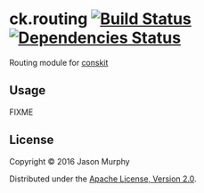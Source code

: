 # ck.routing [![Build Status](https://travis-ci.org/conskit/ck.routing.svg?branch=master)](https://travis-ci.org/conskit/ck.routing) [![Dependencies Status](https://jarkeeper.com/conskit/ck.routing/status.svg)](https://jarkeeper.com/conskit/ck.routing)

Routing module for [conskit](https://github.com/conskit/conskit)

## Usage

FIXME

## License

Copyright © 2016 Jason Murphy

Distributed under the [Apache License, Version 2.0](http://www.apache.org/licenses/LICENSE-2.0.html).
